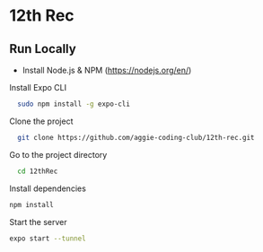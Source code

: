  
# 12th Rec  

## Run Locally  

- Install Node.js & NPM (https://nodejs.org/en/)

Install Expo CLI
  
~~~bash  
  sudo npm install -g expo-cli
~~~

Clone the project  

~~~bash  
  git clone https://github.com/aggie-coding-club/12th-rec.git
~~~

Go to the project directory  

~~~bash  
  cd 12thRec
~~~

Install dependencies  

~~~bash  
npm install
~~~

Start the server  

~~~bash  
expo start --tunnel
~~~

